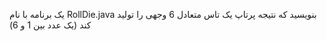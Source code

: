 یک برنامه با نام RollDie.java بنویسید که نتیجه پرتاپ یک تاس متعادل 6 وجهی را تولید کند (یک عدد بین 1 و 6)
